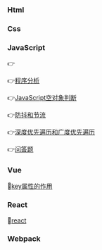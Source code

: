 ### Html

### Css

### JavaScript

👉

👉[程序分析](./JavaScript/程序题.md) 

👉[JavaScript空对象判断](./JavaScript/空对象判断.md)

👉[防抖和节流](./JavaScript/防抖和节流.md)

👉[深度优先遍历和广度优先遍历](./JavaScript/深度优先遍历和广度优先遍历.md)

👉[问答题](./JavaScript/other.md)

### Vue

💪[key属性的作用](./vue.md)

### React

🤜[react](./react.md)

### Webpack